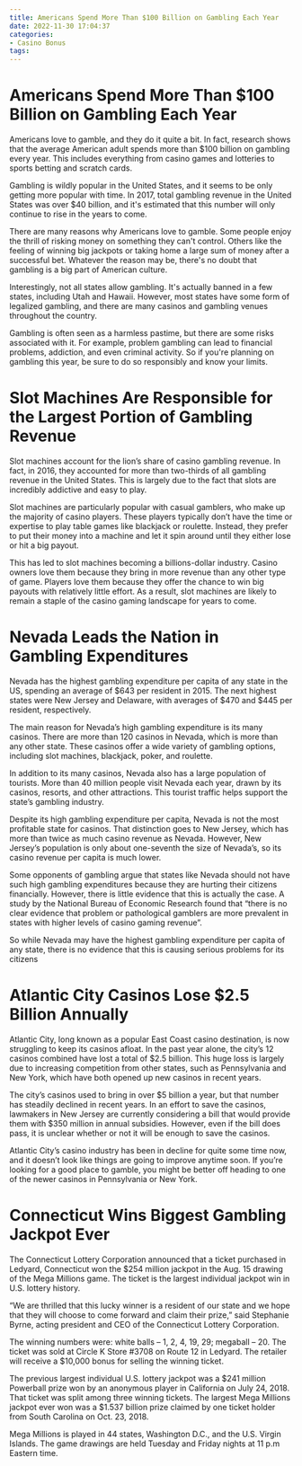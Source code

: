 ```yaml
---
title: Americans Spend More Than $100 Billion on Gambling Each Year
date: 2022-11-30 17:04:37
categories:
- Casino Bonus
tags:
---
```



#  Americans Spend More Than $100 Billion on Gambling Each Year


Americans love to gamble, and they do it quite a bit. In fact, research shows that the average American adult spends more than $100 billion on gambling every year. This includes everything from casino games and lotteries to sports betting and scratch cards.

Gambling is wildly popular in the United States, and it seems to be only getting more popular with time. In 2017, total gambling revenue in the United States was over $40 billion, and it's estimated that this number will only continue to rise in the years to come.

There are many reasons why Americans love to gamble. Some people enjoy the thrill of risking money on something they can't control. Others like the feeling of winning big jackpots or taking home a large sum of money after a successful bet. Whatever the reason may be, there's no doubt that gambling is a big part of American culture.

Interestingly, not all states allow gambling. It's actually banned in a few states, including Utah and Hawaii. However, most states have some form of legalized gambling, and there are many casinos and gambling venues throughout the country.

Gambling is often seen as a harmless pastime, but there are some risks associated with it. For example, problem gambling can lead to financial problems, addiction, and even criminal activity. So if you're planning on gambling this year, be sure to do so responsibly and know your limits.

#  Slot Machines Are Responsible for the Largest Portion of Gambling Revenue

Slot machines account for the lion’s share of casino gambling revenue. In fact, in 2016, they accounted for more than two-thirds of all gambling revenue in the United States. This is largely due to the fact that slots are incredibly addictive and easy to play.

Slot machines are particularly popular with casual gamblers, who make up the majority of casino players. These players typically don’t have the time or expertise to play table games like blackjack or roulette. Instead, they prefer to put their money into a machine and let it spin around until they either lose or hit a big payout.

This has led to slot machines becoming a billions-dollar industry. Casino owners love them because they bring in more revenue than any other type of game. Players love them because they offer the chance to win big payouts with relatively little effort. As a result, slot machines are likely to remain a staple of the casino gaming landscape for years to come.

#  Nevada Leads the Nation in Gambling Expenditures

Nevada has the highest gambling expenditure per capita of any state in the US, spending an average of $643 per resident in 2015. The next highest states were New Jersey and Delaware, with averages of $470 and $445 per resident, respectively.

The main reason for Nevada’s high gambling expenditure is its many casinos. There are more than 120 casinos in Nevada, which is more than any other state. These casinos offer a wide variety of gambling options, including slot machines, blackjack, poker, and roulette.

In addition to its many casinos, Nevada also has a large population of tourists. More than 40 million people visit Nevada each year, drawn by its casinos, resorts, and other attractions. This tourist traffic helps support the state’s gambling industry.

Despite its high gambling expenditure per capita, Nevada is not the most profitable state for casinos. That distinction goes to New Jersey, which has more than twice as much casino revenue as Nevada. However, New Jersey’s population is only about one-seventh the size of Nevada’s, so its casino revenue per capita is much lower.

Some opponents of gambling argue that states like Nevada should not have such high gambling expenditures because they are hurting their citizens financially. However, there is little evidence that this is actually the case. A study by the National Bureau of Economic Research found that “there is no clear evidence that problem or pathological gamblers are more prevalent in states with higher levels of casino gaming revenue”.

So while Nevada may have the highest gambling expenditure per capita of any state, there is no evidence that this is causing serious problems for its citizens

#  Atlantic City Casinos Lose $2.5 Billion Annually

Atlantic City, long known as a popular East Coast casino destination, is now struggling to keep its casinos afloat. In the past year alone, the city’s 12 casinos combined have lost a total of $2.5 billion. This huge loss is largely due to increasing competition from other states, such as Pennsylvania and New York, which have both opened up new casinos in recent years.

The city’s casinos used to bring in over $5 billion a year, but that number has steadily declined in recent years. In an effort to save the casinos, lawmakers in New Jersey are currently considering a bill that would provide them with $350 million in annual subsidies. However, even if the bill does pass, it is unclear whether or not it will be enough to save the casinos.

Atlantic City’s casino industry has been in decline for quite some time now, and it doesn’t look like things are going to improve anytime soon. If you’re looking for a good place to gamble, you might be better off heading to one of the newer casinos in Pennsylvania or New York.

#  Connecticut Wins Biggest Gambling Jackpot Ever

The Connecticut Lottery Corporation announced that a ticket purchased in Ledyard, Connecticut won the $254 million jackpot in the Aug. 15 drawing of the Mega Millions game. The ticket is the largest individual jackpot win in U.S. lottery history.

“We are thrilled that this lucky winner is a resident of our state and we hope that they will choose to come forward and claim their prize,” said Stephanie Byrne, acting president and CEO of the Connecticut Lottery Corporation.

The winning numbers were: white balls – 1, 2, 4, 19, 29; megaball – 20. The ticket was sold at Circle K Store #3708 on Route 12 in Ledyard. The retailer will receive a $10,000 bonus for selling the winning ticket.

The previous largest individual U.S. lottery jackpot was a $241 million Powerball prize won by an anonymous player in California on July 24, 2018. That ticket was split among three winning tickets. The largest Mega Millions jackpot ever won was a $1.537 billion prize claimed by one ticket holder from South Carolina on Oct. 23, 2018.

Mega Millions is played in 44 states, Washington D.C., and the U.S. Virgin Islands. The game drawings are held Tuesday and Friday nights at 11 p.m Eastern time.